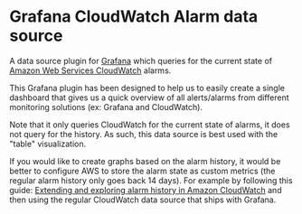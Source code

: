 # Grafana CloudWatch Alarm data source
A data source plugin for [Grafana](https://grafana.com/) which queries for the current state of [Amazon Web Services CloudWatch](https://aws.amazon.com/cloudwatch/) alarms.

This Grafana plugin has been designed to help us to easily create a single dashboard that gives us a quick overview of all alerts/alarms from different monitoring solutions (ex: Grafana and CloudWatch).

Note that it only queries CloudWatch for the current state of alarms, it does not query for the history. As such, this data source is best used with the "table" visualization. 

If you would like to create graphs based on the alarm history, it would be better to configure AWS to store the alarm state as custom metrics (the regular alarm history only goes back 14 days). For example by following this guide: [Extending and exploring alarm history in Amazon CloudWatch](https://aws.amazon.com/blogs/mt/extending-and-exploring-alarm-history-in-amazon-cloudwatch-part-1/) and then using the regular CloudWatch data source that ships with Grafana.
